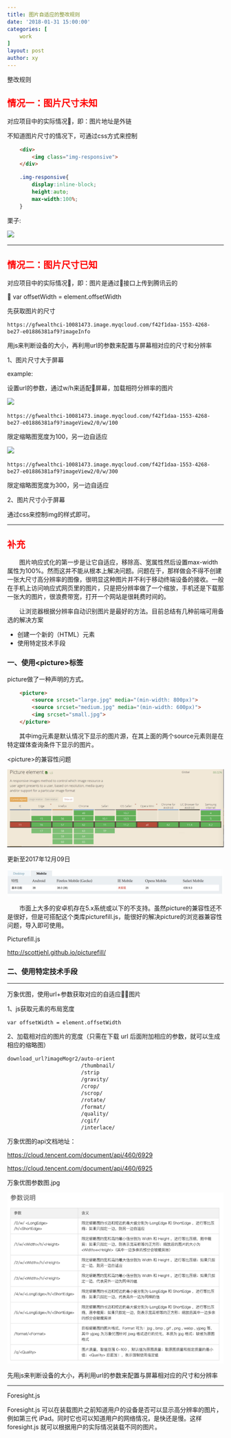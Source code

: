 ```yaml
---
title: 图片自适应的整改规则
date: '2018-01-31 15:00:00'
categories: [
    work
]
layout: post
author: xy
---
```


整改规则

<h2 style="color:red">情况一：图片尺寸未知</h2>

对应项目中的实际情况，即：图片地址是外链

不知道图片尺寸的情况下，可通过css方式来控制

```html
    <div>
        <img class="img-responsive">
    </div>
```
```css
    .img-responsive{
        display:inline-block;
        height:auto;
        max-width:100%;
    }
```
栗子:

<img src="https://ss3.bdstatic.com/70cFv8Sh_Q1YnxGkpoWK1HF6hhy/it/u=1723503858,1481549703&fm=200&gp=0.jpg" style="display:inline-block;height:auto;max-width:100%;"/>

-----------------

<h2 style="color:red">情况二：图片尺寸已知</h2>

对应项目中的实际情况，即：图片是通过接口上传到腾讯云的

   var offsetWidth = element.offsetWidth

先获取图片的尺寸

    https://gfwealthci-10081473.image.myqcloud.com/f42f1daa-1553-4268-be27-e01886381af9?imageInfo


用js来判断设备的大小，再利用url的参数来配置与屏幕相对应的尺寸和分辨率

1、图片尺寸大于屏幕

example:

设置url的参数，通过w/h来适配屏幕，加载相符分辨率的图片

<img src ="https://gfwealthci-10081473.image.myqcloud.com/f42f1daa-1553-4268-be27-e01886381af9?imageView2/0/w/100">

    https://gfwealthci-10081473.image.myqcloud.com/f42f1daa-1553-4268-be27-e01886381af9?imageView2/0/w/100

限定缩略图宽度为100，另一边自适应

<img src ="https://gfwealthci-10081473.image.myqcloud.com/f42f1daa-1553-4268-be27-e01886381af9?imageView2/0/w/300">

    https://gfwealthci-10081473.image.myqcloud.com/f42f1daa-1553-4268-be27-e01886381af9?imageView2/0/w/300

限定缩略图宽度为300，另一边自适应


2、图片尺寸小于屏幕

通过css来控制img的样式即可。


---------------------------------



<h2 style="color:red">补充</h2>

<p style="text-indent:2em">图片响应式化的第一步是让它自适应，移除高、宽属性然后设置max-width属性为100%。然而这并不能从根本上解决问题。问题在于，那样做会不得不创建一张大尺寸高分辨率的图像，很明显这种图片并不利于移动终端设备的接收。一般在手机上访问响应式网页里的图片，只是把分辨率做了一个缩放，手机还是下载那一张大的图片，很浪费带宽，打开一个网站是很耗费时间的。</p>

<p style="text-indent:2em">让浏览器根据分辨率自动识别图片是最好的方法。目前总结有几种前端可用备选的解决方案</p>

<ul>    
    <li>创建一个新的（HTML）元素</li>
    <li>使用特定技术手段</li>
</ul>

### 一、使用&lt;picture&gt;标签

picture做了一种声明的方式。

```html
    <picture>  
        <source srcset="large.jpg" media="(min-width: 800px)">  
        <source srcset="medium.jpg" media="(min-width: 600px)">  
        <img srcset="small.jpg">  
    </picture> 
```

<p style="text-indent:2em">其中img元素是默认情况下显示的图片源，在其上面的两个source元素则是在特定媒体查询条件下显示的图片。</p>


&lt;picture&gt;的兼容性问题

![picture标签的兼容性](/images/自适应的问题/picture的兼容性.jpg)

更新至2017年12月09日

![picture标签的手机兼容性](/images/自适应的问题/picture手机兼容问题.jpg)


<p style="text-indent:2em">市面上大多的安卓机存在5.x系统或以下的不支持。虽然picture的兼容性还不是很好，但是可搭配这个类库picturefill.js，能很好的解决picture的浏览器兼容性问题，导入即可使用。</p>

Picturefill.js

<a href="http://scottjehl.github.io/picturefill/">http://scottjehl.github.io/picturefill/</a>



### 二、使用特定技术手段


---------------------

万象优图，使用url+参数获取对应的自适应图片

1、js获取元素的布局宽度

    var offsetWidth = element.offsetWidth

2、加载相对应的图片的宽度（只需在下载 url 后面附加相应的参数，就可以生成相应的缩略图）

    download_url?imageMogr2/auto-orient
                            /thumbnail/
                            /strip
                            /gravity/
                            /crop/
                            /scrop/
                            /rotate/
                            /format/
                            /quality/
                            /cgif/
                            /interlace/



万象优图的api文档地址：

<a href="https://cloud.tencent.com/document/api/460/6929">https://cloud.tencent.com/document/api/460/6929</a>

<a href="https://cloud.tencent.com/document/api/460/6925">https://cloud.tencent.com/document/api/460/6925</a>

万象优图参数图.jpg

![万象优图参数图](/images/自适应的问题/万象优图参数图.jpg)



先用js来判断设备的大小，再利用url的参数来配置与屏幕相对应的尺寸和分辨率

----------------------------


Foresight.js

Foresight.js 可以在装载图片之前知道用户的设备是否可以显示高分辨率的图片，例如第三代 iPad。同时它也可以知道用户的网络情况，是快还是慢。这样 foresight.js 就可以根据用户的实际情况装载不同的图片。

